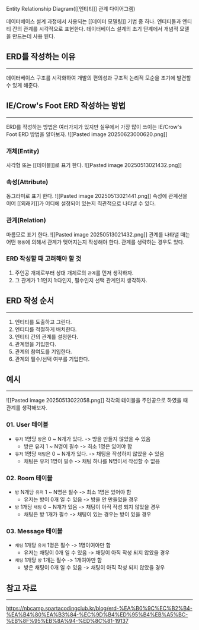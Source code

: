 Entity Relationship Diagram([[엔티티]] 관계 다이어그램)

데이터베이스 설계 과정에서 사용되는 [[데이터 모델링]] 기법 중 하나.
엔티티들과 엔티티 간의 관계를 시각적으로 표현한다. 
데이터베이스 설계의 초기 단계에서 개념적 모델을 만드는데 사용 된다.

## ERD를 작성하는 이유
---
데이터베이스 구조를 시각화하여 개발의 편의성과 구조적 논리적 모순을 조기에 발견할 수 있게 해준다.

## IE/Crow's Foot ERD 작성하는 방법
---
ERD를 작성하는 방법은 여러가지가 있지만 실무에서 가장 많이 쓰이는 IE/Crow's Foot ERD 방법을 알아보자.
![[Pasted image 20250623000620.png]]

### 개체(Entity)
사각형 또는 [[테이블]]로 표기 한다.
![[Pasted image 20250513021432.png]]

### 속성(Attribute)
동그라미로 표기 한다.
![[Pasted image 20250513021441.png]]
속성에 관계선을 이어 [[외래키]]가 어디에 설정되어 있는지 직관적으로 나타낼 수 있다.

### 관계(Relation)
마름모로 표기 한다.
![[Pasted image 20250513021432.png]]
관계를 나타낼 때는 어떤 `행동`에 의해서 관계가 맺어지는지 작성해야 한다. 관계를 생략하는 경우도 있다.

### ERD 작성할 때 고려해야 할 것
1. 주인공 개체로부터 상대 개체로의 `관계`를 먼저 생각하자.
2. 그 관계가 1:1인지 1:다인지, 필수인지 선택 관계인지 생각하자.

## ERD 작성 순서
---
1. 엔티티를 도출하고 그린다.
2. 엔티티를 적절하게 배치한다.
3. 엔티티 간의 관계를 설정한다.
4. 관계명을 기입한다.
5. 관계의 참여도를 기입한다.
6. 관계의 필수/선택 여부를 기입한다.

## 예시
---
![[Pasted image 20250513022058.png]]
각각의 테이블을 주인공으로 하였을 때 관계를 생각해보자.

### 01. User 테이블
- `유저` 1명당 `방`은 0 ~ N개가 있다. -> 방을 만들지 않았을 수 있음
	- 방은 유저 1 ~ N명이 필수 -> 최소 1명은 있어야 함
- `유저` 1명당 `채팅`은 0 ~ N개가 있다. -> 채팅을 작성하지 않았을 수 있음
	- 채팅은 유저 1명이 필수 -> 채팅 하나를 N명이서 작성할 수 없음

### 02. Room 테이블
- `방` N개당 `유저` 1 ~ N명은 필수 -> 최소 1명은 있어야 함
	- 유저는 방이 0개 일 수 있음 -> 방을 안 만들었을 경우
- `방` 1개당 `채팅` 0 ~ N개가 있음 -> 채팅이 아직 작성 되지 않았을 경우
	- 채팅은 방 1개가 필수 -> 채팅이 있는 경우는 방이 있을 경우

### 03. Message 테이블
- `채팅` 1개당 `유저` 1명은 필수 -> 1명이여야만 함
	- 유저는 채팅이 0개 일 수 있음 -> 채팅이 아직 작성 되지 않았을 경우
- `채팅` 1개당  `방`  1개는 필수 -> 1개여야만 함
	- 방은 채팅이 0개 일 수 있음 -> 채팅이 아직 작성 되지 않았을 경우


## 참고 자료
---
https://nbcamp.spartacodingclub.kr/blog/erd-%EA%B0%9C%EC%B2%B4-%EA%B4%80%EA%B3%84-%EC%9D%B4%ED%95%B4%EB%A5%BC-%EB%8F%95%EB%8A%94-%ED%8C%81-19137